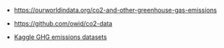 

- https://ourworldindata.org/co2-and-other-greenhouse-gas-emissions

- https://github.com/owid/co2-data

- [Kaggle GHG emissions datasets](https://www.kaggle.com/shabou/ghg-emissions)
